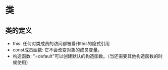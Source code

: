 # 类

## 类的定义

- this: 任何对类成员的访问都被看作this的隐式引用
- const成员函数: 它不会改变对象的成员变量。
- 构造函数: "=default"可以创建默认的构造函数。（当还需要其他构造函数的时候使用）
